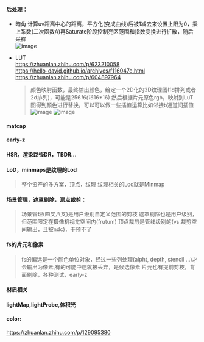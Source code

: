 #### 后处理：
  
  - 暗角
    计算uv距离中心的距离，平方化(变成曲线)后被1减去来设置上限为0，乘上系数(二次函数A)再Saturate阶段控制亮区范围和指数变换进行扩散，随后采样  
    ![image](https://github.com/user-attachments/assets/b2d609a8-84de-4136-bee3-21507507d14d)
  
  - LUT  
    https://zhuanlan.zhihu.com/p/623210058  
    https://hello-david.github.io/archives/f116047e.html
    https://zhuanlan.zhihu.com/p/604897964  
    > 颜色映射函数，最终输出颜色，给定一个2D化的3D纹理图(1d排列或者2d排列)，可能是256*16(16*16*16)
    > 然后根据片元原色rgb，映射到LuT图得到颜色进行替换，可以可以做一些插值运算比如邻接b通道间插值
    > ![image](https://github.com/user-attachments/assets/d1a5f27a-c1d3-49e7-8255-fa9e18d0c30f)
    > ![image](https://github.com/user-attachments/assets/036017ca-c3ae-458b-a8e7-128445f5ee00)

#### matcap  

#### early-z  

#### HSR，渲染路径DR，TBDR...  

#### LoD，minmaps是纹理的Lod  
  > 整个资产的多方案，顶点，纹理
  > 纹理相关的Lod就是Minmap

#### 场景管理，遮罩剔除，顶点裁剪：  
  > 场景管理(四叉八叉)是用户级别自定义范围的剪枝
  > 遮罩剔除也是用户级别，但范围限定在摄像机视觉空间内(frutum)
  > 顶点裁剪是管线级别的(vs.裁剪空间输出，且被ndc)，干预不了

#### fs的片元和像素
  > fs的偏远是一个颜色单位对象，经过一些列处理(alpht, depth, stencil ...)才会输出为像素,有的可能中途就被丢弃，是候选像素
  > 片元也有提前剪枝，背面剔除，各种测试，early-z

#### 材质相关  

#### lightMap,lightProbe,体积光

#### color:  
https://zhuanlan.zhihu.com/p/129095380  
